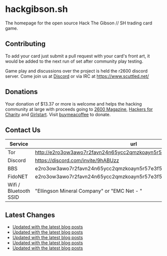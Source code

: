 # hackgibson.sh
The homepage for the open source Hack The Gibson // SH trading card game.


## Contributing

To add your card just submit a pull request with your card's front art, it would be added to the next run of set after community play testing.

Game play and discussions over the project is held the r2600 discord server. Come join us at [Discord](https://discord.com/invite/9hABUzz) or via IRC at https://www.scuttled.net/


## Donations

Your donation of $13.37 or more is welcome and helps the hacking community at large with proceeds going to [2600 Magazine](https://2600.com/), [Hackers for Charity](https://hackersforcharity.org) and [Girlstart](https://girlstart.org).  Visit [buymeacoffee](https://www.buymeacoffee.com/hackgibson.sh) to donate.


## Contact Us

Service | url
-|-
Tor | http://e2ro3ow3awo7r2favn24n65ycc2qmzkoayn5r57e3f56nvjwdcgg32ad.onion
Discord | https://discord.com/invite/9hABUzz
BBS | e2ro3ow3awo7r2favn24n65ycc2qmzkoayn5r57e3f56nvjwdcgg32ad.onion:23
FidoNET | e2ro3ow3awo7r2favn24n65ycc2qmzkoayn5r57e3f56nvjwdcgg32ad.onion:24554
Wifi / Bluetooth SSID | "Ellingson Mineral Company" or "EMC Net - <fidonet address>"

## Latest Changes
<!-- BLOG-POST-LIST:START -->
- [Updated with the latest blog posts](https://github.com/DFW2600/hackgibson.sh/commit/6c3ab4bee5c2027d981d254168011d8aef278539)
- [Updated with the latest blog posts](https://github.com/DFW2600/hackgibson.sh/commit/e9db682dcf75728b4bb8360c09cbfc23f70e426a)
- [Updated with the latest blog posts](https://github.com/DFW2600/hackgibson.sh/commit/a4bc4556daad1c9a4ff191a2247bfef3c4a2dea8)
- [Updated with the latest blog posts](https://github.com/DFW2600/hackgibson.sh/commit/aa8f8d0ea0d169fb5fc48a9c110c15a07a48389d)
- [Updated with the latest blog posts](https://github.com/DFW2600/hackgibson.sh/commit/9ce11fe57ca3a672f3d258c9310f1de9962da6cd)
<!-- BLOG-POST-LIST:END -->
